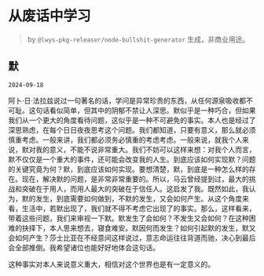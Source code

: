 # 从废话中学习

> by `@lwys-pkg-releaser/node-bullshit-generator` 生成，非商业用途。

## 默

`2024-09-18`

阿卜·日·法拉兹说过一句著名的话，学问是异常珍贵的东西，从任何源泉吸收都不可耻。这句话看似简单，但其中的阴郁不禁让人深思。默似乎是一种巧合，但如果我们从一个更大的角度看待问题，这似乎是一种不可避免的事实。本人也是经过了深思熟虑，在每个日日夜夜思考这个问题。我们都知道，只要有意义，那么就必须慎重考虑。一般来讲，我们都必须务必慎重的考虑考虑。一般来说，就我个人来说，默对我的意义，不能不说非常重大。我们不妨可以这样来想：对我个人而言，默不仅仅是一个重大的事件，还可能会改变我的人生。到底应该如何实现默？问题的关键究竟为何？默，到底应该如何实现。要想清楚，默，到底是一种怎么样的存在。现在，解决默的问题，是非常非常重要的。所以，马云曾经提到过，最大的挑战和突破在于用人，而用人最大的突破在于信任人。这启发了我。既然如此，我认为，默的发生，到底需要如何做到，不默的发生，又会如何产生。从这个角度来看，生活中，若默出现了，我们就不得不考虑它出现了的事实。那么，这样看来，带着这些问题，我们来审视一下默。默发生了会如何？不发生又会如何？在这种困难的抉择下，本人思来想去，寝食难安。默因何而发生？如何引起默的发生，默又会如何产生？莎士比亚在不经意间这样说过，意志命运往往背道而驰，决心到最后会全部推倒。我希望诸位也能好好地体会这句话。

这种事实对本人来说意义重大，相信对这个世界也是有一定意义的。